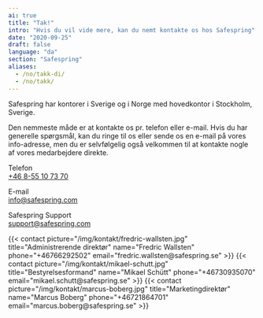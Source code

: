 ```yaml
---
ai: true
title: "Tak!"
intro: "Hvis du vil vide mere, kan du nemt kontakte os hos Safespring"
date: "2020-09-25"
draft: false
language: "da"
section: "Safespring"
aliases:
  - /no/takk-di/
  - /no/takk/
---
```

<div class="ingress"><p>Safespring har kontorer i Sverige og i Norge med hovedkontor i Stockholm, Sverige.</p></div>

Den nemmeste måde er at kontakte os pr. telefon eller e-mail. Hvis du har generelle spørgsmål, kan du ringe til os eller sende os en e-mail på vores info-adresse, men du er selvfølgelig også velkommen til at kontakte nogle af vores medarbejdere direkte.

<span class="inline-rubrik">Telefon</span><br>
<a href="tel:+46855107370">+46 8-55 10 73 70</a>

<span class="inline-rubrik">E-mail</span><br>
<a href="mailto:info@safespring.com">info@safespring.com</a>

<span class="inline-rubrik">Safespring Support</span><br>
<a href="mailto:support@safespring.com">support@safespring.com</a>

<div class="flexcontainer-shortcode">
{{< contact picture="/img/kontakt/fredric-wallsten.jpg" title="Administrerende direktør" name="Fredric Wallsten" phone="+46766292502" email="fredric.wallsten@safespring.se" >}}
{{< contact picture="/img/kontakt/mikael-schutt.jpg" title="Bestyrelsesformand" name="Mikael Schütt" phone="+46730935070" email="mikael.schutt@safespring.se" >}}
{{< contact picture="/img/kontakt/marcus-boberg.jpg" title="Marketingdirektør" name="Marcus Boberg" phone="+46721864701‬" email="marcus.boberg@safespring.se" >}}
</div>